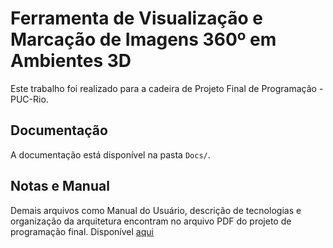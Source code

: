 # Ferramenta de Visualização e Marcação de Imagens 360º em Ambientes 3D

Este trabalho foi realizado para a cadeira de Projeto Final de Programação - PUC-Rio.

## Documentação

A documentação está disponível na pasta <code>Docs/</code>.

## Notas e Manual

Demais arquivos como Manual do Usuário, descrição de tecnologias e organização da arquitetura encontram no arquivo PDF do projeto de programação final. Disponível [aqui](Projeto_de_Programacao.pdf)

